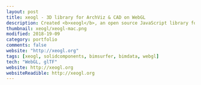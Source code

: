 ```yaml
---
layout: post
title: xeogl - 3D library for ArchViz & CAD on WebGL 
description: Created <b>xeogl</b>, an open source JavaScript library for WebGL-based 3D visualization.<br><br>xeogl is currently used within several commercial BIM and CAD viewers.
thumbnail: xeogl/xeogl-mac.png
modified: 2018-19-09
category: portfolio
comments: false
website: "http://xeogl.org"
tags: [xeogl, solidcomponents, bimsurfer, bimdata, webgl]
tech: "WebGL, glTF"
website: http://xeogl.org
websiteReadible: http://xeogl.org
---
```



